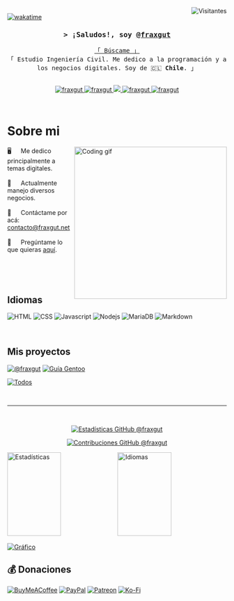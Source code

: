 <a href="https://komarev.com/ghpvc/?username=fraxgut">
  <img align="right" src="https://komarev.com/ghpvc/?username=fraxgut&label=Visitors&color=62a98b&style=flat" alt="Visitantes" />
</a>


[![wakatime](https://wakatime.com/badge/user/e4c2fb49-f2df-4d39-b468-5b9212e5b6b9.svg)](https://wakatime.com/@e4c2fb49-f2df-4d39-b468-5b9212e5b6b9)

<!-- INTRO  -->
<h3 align="center">
        <samp>&gt; ¡Saludos!, soy
                <b><a target="_blank" href="https://www.fraxgut.net">@fraxgut</a></b>
        </samp>
</h3>


<p align="center"> 
  <samp>
    <a href="https://www.startpage.com/search?q=Franco+Gutiérrez+@fraxgut">「 Búscame 」</a>
    <br>
    「 Estudio Ingeniería Civil. Me dedico a la programación y a los negocios digitales. Soy de 🇨🇱 <b>Chile</b>. 」
    <br>
    <br>
  </samp>
</p>

<p align="center">
 <a href="https://www.fraxgut.net" target="blank">
  <img src="https://img.shields.io/badge/Portal-DC143C?style=for-the-badge&logo=medium&logoColor=white" alt="fraxgut" />
 </a>
 <a href="https://linkedin.com/in/fraxgut" target="_blank">
  <img src="https://img.shields.io/badge/LinkedIn-0077B5?style=for-the-badge&logo=linkedin&logoColor=white" alt="fraxgut"/>
 </a>
 <a href="https://twitter.com/fraxgut" target="_blank">
  <img src="https://img.shields.io/badge/Twitter-1DA1F2?style=for-the-badge&logo=twitter&logoColor=white" />
 </a>
 <a href="https://instagram.com/fraxgut" target="_blank">
  <img src="https://img.shields.io/badge/Instagram-fe4164?style=for-the-badge&logo=instagram&logoColor=white" alt="fraxgut" />
 </a> 
 <a href="https://facebook.com/fraxgut" target="_blank">
  <img src="https://img.shields.io/badge/Facebook-20BEFF?&style=for-the-badge&logo=facebook&logoColor=white" alt="fraxgut"  />
  </a> 
</p>
<br />

<!-- SOBRE MI -->
 # Sobre mi
 
<p>
 <img align="right" width="350" src="/assets/programmer.gif" alt="Coding gif" />
  
 🖥️ &emsp; Me dedico principalmente a temas digitales. <br/><br/>
 💼 &emsp; Actualmente manejo diversos negocios.<br/><br/>
 📧 &emsp; Contáctame por acá: [contacto@fraxgut.net](mailto:contacto@fraxgut.net)<br/><br/>
 💬 &emsp; Pregúntame lo que quieras [aquí](https://github.com/fraxgut/fraxgut/issues).

</p>

<br/>
<br/>
<br/>

## Idiomas

![HTML](https://img.shields.io/badge/HTML5-E34F26?style=for-the-badge&logo=html5&logoColor=white)
![CSS](https://img.shields.io/badge/CSS3-1572B6?style=for-the-badge&logo=css3&logoColor=white)
![Javascript](https://img.shields.io/badge/Javascript-F0DB4F?style=for-the-badge&labelColor=black&logo=javascript&logoColor=F0DB4F)
![Nodejs](https://img.shields.io/badge/Nodejs-3C873A?style=for-the-badge&labelColor=black&logo=node.js&logoColor=3C873A)
![MariaDB](https://img.shields.io/badge/MariaDB-4EA94B?style=for-the-badge&logo=mariadb&logoColor=white)
![Markdown](https://img.shields.io/badge/Markdown-000000?style=for-the-badge&logo=markdown&logoColor=white)

<br/>

## Mis proyectos
[![@fraxgut](https://github-readme-stats.vercel.app/api/pin/?username=fraxgut&repo=fraxgut&border_color=7F3FBF&bg_color=0D1117&title_color=C9D1D9&text_color=8B949E&icon_color=7F3FBF)](https://github.com/alsiam/fraxgut)
[![Guía Gentoo](https://github-readme-stats.vercel.app/api/pin/?username=fraxgut&repo=guia-instalacion-gentoo&border_color=7F3FBF&bg_color=0D1117&title_color=C9D1D9&text_color=8B949E&icon_color=7F3FBF)](https://github.com/fraxgut/guia-instalacion-gentoo)

<p align="left">
  <a href="https://github.com/fraxgut?tab=repositories" target="_blank"><img alt="Todos" title="Todos" src="https://img.shields.io/badge/-Todos-2962FF?style=for-the-badge&logo=koding&logoColor=white"/></a>
</p>

<br/>
<hr/>
<br/>

<p align="center">
  <a href="https://github.com/fraxgut">
    <img src="https://github-readme-streak-stats.herokuapp.com/?user=fraxgut&theme=radical&border=7F3FBF&background=0D1117" alt="Estadísticas GitHub @fraxgut"/>
  </a>
</p>

<p align="center">
  <a href="https://github.com/fraxgut">
    <img src="https://github-profile-summary-cards.vercel.app/api/cards/profile-details?username=fraxgut&theme=radical" alt="Contribuciones GitHub @fraxgut"/>
  </a>
</p>

<a> 
  <a href="https://github.com/fraxgut"><img alt="Estadísticas" src="https://denvercoder1-github-readme-stats.vercel.app/api?username=fraxgut&show_icons=true&count_private=true&theme=react&border_color=7F3FBF&bg_color=0D1117&title_color=F85D7F&icon_color=F8D866" height="192px" width="49.5%"/></a>
  <a href="https://github.com/fraxgut"><img alt="Idiomas" src="https://denvercoder1-github-readme-stats.vercel.app/api/top-langs/?username=fraxgut&langs_count=8&layout=compact&theme=react&border_color=7F3FBF&bg_color=0D1117&title_color=F85D7F&icon_color=F8D866" height="192px" width="49.5%"/></a>
  <br/>
</a>


[![Gráfico](https://github-readme-activity-graph.vercel.app/graph?username=fraxgut&bg_color=000000&color=5cbc97&line=48b184&point=403d3d&area=true&hide_border=true)](https://github.com/ashutosh00710/github-readme-activity-graph)


## 💰 Donaciones
[![BuyMeACoffee](https://img.shields.io/badge/Buy%20Me%20a%20Coffee-ffdd00?style=for-the-badge&logo=buy-me-a-coffee&logoColor=black)](https://buymeacoffee.com/fraxgut) [![PayPal](https://img.shields.io/badge/PayPal-00457C?style=for-the-badge&logo=paypal&logoColor=white)](https://paypal.me/fraxgut) [![Patreon](https://img.shields.io/badge/Patreon-F96854?style=for-the-badge&logo=patreon&logoColor=white)](https://patreon.com/fraxgut) [![Ko-Fi](https://img.shields.io/badge/Ko--fi-F16061?style=for-the-badge&logo=ko-fi&logoColor=white)](https://ko-fi.com/fraxgut) 
